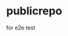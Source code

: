 # publicrepo
for e2e test
















































































































































































































































































































































































































































































































































































































































































































































































































































































































































































































































































































































































































































































































































































































































































































































































































































































































































































